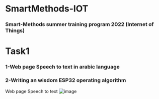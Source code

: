 # SmartMethods-IOT
### Smart-Methods summer training program 2022 (Internet of Things)

# Task1 
### 1-Web page Speech to text in arabic language

 ### 2-Writing an wisdom ESP32 operating algorithm
 
  Web page Speech to text
  ![image](https://user-images.githubusercontent.com/109203173/178836475-542fcd76-c075-4c3a-8f60-87ae232a6b13.png)
